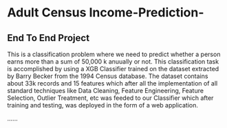 # Adult Census Income-Prediction-
## End To End Project 


This is a classification problem where we need to predict whether a person earns more than a sum of 50,000 k anuually or not. This classification task is accomplished by using a XGB Classifier trained on the dataset extracted by Barry Becker from the 1994 Census database. The dataset contains about 33k records and 15 features which after all the implementation of all standard techniques like Data Cleaning, Feature Engineering, Feature Selection, Outlier Treatment, etc was feeded to our Classifier which after training and testing, was deployed in the form of a web application.

......
